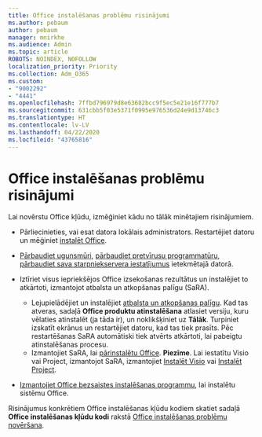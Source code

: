 ```yaml
---
title: Office instalēšanas problēmu risinājumi
ms.author: pebaum
author: pebaum
manager: mnirkhe
ms.audience: Admin
ms.topic: article
ROBOTS: NOINDEX, NOFOLLOW
localization_priority: Priority
ms.collection: Adm_O365
ms.custom:
- "9002292"
- "4441"
ms.openlocfilehash: 7ffbd796979d8e63682bcc9f5ec5e21e16f777b7
ms.sourcegitcommit: 631cbb5f03e5371f0995e976536d24e9d13746c3
ms.translationtype: HT
ms.contentlocale: lv-LV
ms.lasthandoff: 04/22/2020
ms.locfileid: "43765816"
---
```

# <a name="solutions-for-issues-when-installing-office"></a>Office instalēšanas problēmu risinājumi

Lai novērstu Office kļūdu, izmēģiniet kādu no tālāk minētajiem risinājumiem.

- Pārliecinieties, vai esat datora lokālais administrators. Restartējiet datoru un mēģiniet [instalēt Office](https://portal.office.com/OLS/MySoftware.aspx).

- [Pārbaudiet ugunsmūri](https://support.office.com/article/unlicensed-product-and-activation-errors-in-office-0d23d3c0-c19c-4b2f-9845-5344fedc4380#bkmk_checkfirewall), [pārbaudiet pretvīrusu programmatūru](https://support.office.com/article/unlicensed-product-and-activation-errors-in-office-0d23d3c0-c19c-4b2f-9845-5344fedc4380#bkmk_checkav), [pārbaudiet sava starpniekservera iestatījumus](https://support.office.com/article/unlicensed-product-and-activation-errors-in-office-0d23d3c0-c19c-4b2f-9845-5344fedc4380#bkmk_checkproxy) ietekmētajā datorā.

- Iztīriet visus iepriekšējos Office izsekošanas rezultātus un instalējiet to atkārtoti, izmantojot atbalsta un atkopšanas palīgu (SaRA). 

    - Lejupielādējiet un instalējiet [atbalsta un atkopšanas palīgu](https://aka.ms/SARA-OfficeUninstall-Alchemy). Kad tas atveras, sadaļā **Office produktu atinstalēšana** atlasiet versiju, kuru vēlaties atinstalēt (ja tāda ir), un noklikšķiniet uz **Tālāk**. Turpiniet izskatīt ekrānus un restartējiet datoru, kad tas tiek prasīts. Pēc restartēšanas SaRA automātiski tiek atvērts atkārtoti, lai pabeigtu atinstalēšanas procesu.
    - Izmantojiet SaRA, lai [pārinstalētu Office](https://aka.ms/sara-officeinstall). **Piezīme**. Lai iestatītu Visio vai Project, izmantojot SaRA, izmantojiet [Instalēt Visio](https://aka.ms/SaRA-VisioSetupScenario) vai [Instalēt Project](https://aka.ms/SaRA-ProjectSetupScenario).  

- [Izmantojiet Office bezsaistes instalēšanas programmu](https://support.office.com/article/f0a85fe7-118f-41cb-a791-d59cef96ad1c?wt.mc_id=Alchemy_ClientDIA), lai instalētu sistēmu Office.

Risinājumus konkrētiem Office instalēšanas kļūdu kodiem skatiet sadaļā **Office instalēšanas kļūdu kodi** rakstā [Office instalēšanas problēmu novēršana](https://support.office.com/article/35ff2def-e0b2-4dac-9784-4cf212c1f6c2#BKMK_ErrorMessages).

